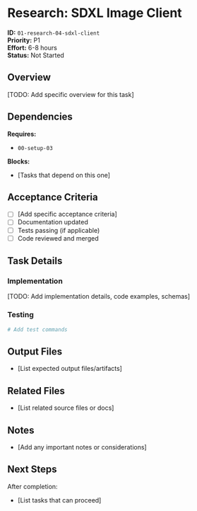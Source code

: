 # Research: SDXL Image Client

**ID:** `01-research-04-sdxl-client`  
**Priority:** P1  
**Effort:** 6-8 hours  
**Status:** Not Started

## Overview

[TODO: Add specific overview for this task]

## Dependencies

**Requires:**
- `00-setup-03`

**Blocks:**
- [Tasks that depend on this one]

## Acceptance Criteria

- [ ] [Add specific acceptance criteria]
- [ ] Documentation updated
- [ ] Tests passing (if applicable)
- [ ] Code reviewed and merged

## Task Details

### Implementation

[TODO: Add implementation details, code examples, schemas]

### Testing

```bash
# Add test commands
```

## Output Files

- [List expected output files/artifacts]

## Related Files

- [List related source files or docs]

## Notes

- [Add any important notes or considerations]

## Next Steps

After completion:
- [List tasks that can proceed]
